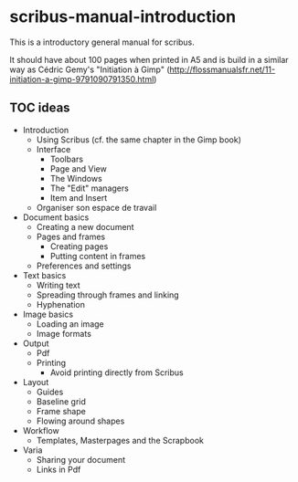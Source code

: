 # scribus-manual-introduction

This is a introductory general manual for scribus.

It should have about 100 pages when printed in A5 and is build in a similar way as Cédric Gemy's "Initiation à Gimp" (http://flossmanualsfr.net/11-initiation-a-gimp-9791090791350.html)


## TOC ideas

- Introduction
  - Using Scribus (cf. the same chapter in the Gimp book)
  - Interface
    - Toolbars
    - Page and View
    - The Windows
    - The "Edit" managers
    - Item and Insert
  - Organiser son espace de travail
- Document basics
  - Creating a new document
  - Pages and frames
    - Creating pages
    - Putting content in frames
  - Preferences and settings
- Text basics
  - Writing text
  - Spreading through frames and linking
  - Hyphenation
- Image basics
  - Loading an image
  - Image formats
- Output
  - Pdf
  - Printing
    - Avoid printing directly from Scribus
- Layout
  - Guides
  - Baseline grid
  - Frame shape
  - Flowing around shapes
- Workflow
  - Templates, Masterpages and the Scrapbook
- Varia
  - Sharing your document
  - Links in Pdf
